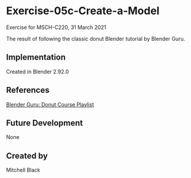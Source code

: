 # Exercise-05c-Create-a-Model

Exercise for MSCH-C220, 31 March 2021

The result of following the classic donut Blender tutorial by Blender Guru.

## Implementation
Created in Blender 2.92.0

## References
[Blender Guru: Donut Course Playlist](https://www.youtube.com/watch?v=NyJWoyVx_XI&list=PLjEaoINr3zgEq0u2MzVgAaHEBt--xLB6U)

## Future Development
None

## Created by 
Mitchell Black
